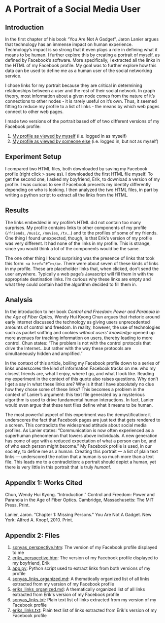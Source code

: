 # A Portrait of a Social Media User

## Introduction
In the first chapter of his book “You Are Not A Gadget”, Jaron Lanier argues that technology has an immense impact on human experience. Technology’s impact is so strong that it even plays a role in defining what it means to be human. I further explore this by creating a portrait of myself, as defined by Facebook’s software. More specifically, I extracted all the links in the HTML of my Facebook profile. My goal was to further explore how this data can be used to define me as a human user of the social networking service.

I chose links for my portrait because they are critical in determining relationships between a user and the rest of their social network. In graph theory, most information about a given node comes from the nature of it’s connections to other nodes - it is rarely useful on it’s own. Thus, it seemed fitting to reduce my profile to a list of links - the means by which web pages connect to other web pages.

I made two versions of the portrait based off of two different versions of my Facebook profile:

1. [My profile as viewed by myself](/sonyas_links_organized.md) (i.e. logged in as myself)
2. [My profile as viewed by someone else](/eriks_links_organized.md) (i.e. logged in, but not as myself)

## Experiment Setup
I compared two HTML files, both downloaded by saving my Facebook profile (right click > save as). I downloaded the first HTML file myself. To get the second one, I asked my boyfriend, Erik, to download a version of my profile. I was curious to see if Facebook presents my identity differently depending on who is looking. I then analyzed the two HTML files, in part by writing a python script to extract all the links from the HTML.

## Results
The links embedded in my profile’s HTML did not contain too many surprises. My profile contains links to other components of my profile (`/friends`, `/music`, `/movies`, `/tv`…) and to the profiles of some of my friends. One thing I found unexpected, though, is that Erik’s version of my profile was very different. It had none of the links in my profile. This is strange, since you would think a lot of the components would be the same. 
	
The one other thing I found surprising was the presence of links that took this form: `<a href=“#”></a>`. There were about seven of these kinds of links in my profile. These are placeholder links that, when clicked, don’t send the user anywhere. Typically a web page’s Javascript will fill them in with the appropriate destination links. I’m curious why these links are empty and what they could contain had the algorithm decided to fill them in.

## Analysis
In the introduction to her book *Control and Freedom: Power and Paranoia in the Age of Fiber Optics*, Wendy Hui Kyong Chun argues that rhetoric around early internet discussed the technology as giving users unprecedented amounts of control and freedom. In reality, however, the use of technologies such as packet sniffing and cookies *without users’ knowledge* opened up more avenues for tracking information on users, thereby leading to more control. Chun states: “The problem is not with the control protocols that drive the Internet…but rather with the way these protocols are simultaneously hidden and amplified.” 

In the context of this article, boiling my Facebook profile down to a series of links underscores the kind of information Facebook tracks on me: who my closest friends are, what I enjoy,  where I go, and what I look like. Reading my experiment in the context of this quote also raises questions. Why don’t I get a say in what these links are? Why is it that I have absolutely no clue how they chose some of these links? This becomes a problem in the context of Lanier’s argument: this text file generated by a mysterious algorithm is used to drive fundamental human interactions. In fact, Lanier would even argue that these text files define what it means to be human.

The most powerful aspect of this experiment was the demystification: it underscores the fact that Facebook pages are just text that gets rendered to a screen. This contradicts the widespread attitude about social media profiles. As Lanier states: “Communication is now often experienced as a superhuman phenomenon that towers above individuals. A new generation has come of age with a reduced expectation of what a person can be, and of who each person might become.” My Facebook profile is used, in our society, to define me as a human. Creating this portrait — a list of plain text links — underscored the notion that a human is so much more than a text file. This leads me to a contradiction: a portrait should depict a human, yet there is very little in this portrait that is truly *human*f.

## Appendix 1: Works Cited
Chun, Wendy Hui Kyong. “Introduction.” Control and Freedom: Power and Paranoia in the Age of Fiber Optics. Cambridge, Massachusetts: The MIT Press. Print.

Lanier, Jaron. “Chapter 1: Missing Persons." You Are Not A Gadget. New York: Alfred A. Knopf, 2010. Print.

## Appendix 2: Files
1. [sonyas_perspective.htm](/sonyas_perspective.htm): The version of my Facebook profile displayed to me
2. [eriks_perspective.htm](/eriks_perspective.htm): The version of my Facebook profile displayed to my boyfriend, Erik
3. [app.py](/app.py): Python script used to extract links from both versions of my profile
4. [sonyas_links_organized.md](sonyas_links_organized.md): A thematically organized list of all links extracted from my version of my Facebook profile
5. [eriks_links_organized.md](eriks_links_organized.md): A thematically organized list of all links extracted from Erik's version of my Facebook profile
4. [sonyas_links.txt](/sonyas_links.txt): Plain text list of links extracted from my version of my Facebook profile
5. [eriks_links.txt](/eriks_links.txt): Plain text list of links extracted from Erik's version of my Facebook profile

